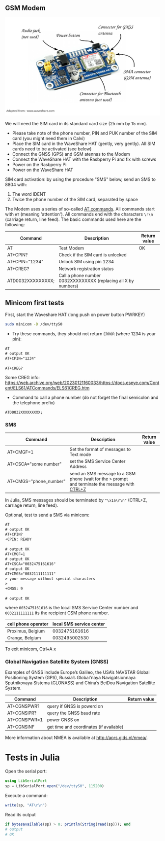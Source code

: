 ## GSM Modem


![raspberry-pi-4-labelled](img/gsm-gprs-gnss-hat-1_6.svg?)

We will need the SIM card in its standard card size (25 mm by 15 mm).

* Please take note of the phone number, PIN and PUK number of the SIM card (you might need them in Calvi)
* Place the SIM card in the WaveShare HAT (gently, very gently). All SIM cards need to be activated (see below)
* Connect the GNSS (GPS) and GSM atennas to the Modem
* Connect the WaveShare HAT with the Rasbperry Pi and fix with screws
* Power on the Rasbperry Pi
* Power on the WaveShare HAT

SIM card activation: by using the procedure "SMS" below, send an SMS to 8804 with:
1. The word IDENT
2. Twice the phone number of the SIM card, separated by space

The Modem uses a series of so-called [AT commands](https://en.wikipedia.org/wiki/Hayes_command_set).
All commands start with `AT` (meaning 'attention').
All commands end with the characters `\r\n` (carriage return, line feed). The basic commands used here are the following:


| Command  | Description  | Return value |
|---|---|---|
| AT  | Test Modem  |  OK |
| AT+CPIN? | Check if the SIM card is unlocked | |
| AT+CPIN="1234" | Unlook SIM using pin 1234 | |
| AT+CREG? | Network registration status | |
| ATD0032XXXXXXXXX; | Call a phone number 0032XXXXXXXXX (replacing all X by numbers) | |


## Minicom first tests

First, start the Waveshare HAT (long push on power button PWRKEY)

```bash
sudo minicom -D /dev/ttyS0
```

- Try these commands, they should not return `ERROR` (where 1234 is your pin):

```
AT
# output OK
AT+CPIN="1234"

AT+CREG?
```

Some CREG info: https://web.archive.org/web/20230121160033/https://docs.eseye.com/Content/ELS61/ATCommands/ELS61CREG.htm

- Command to call a phone number (do not forget the final semicolon and the telephone prefix)

```
ATD0032XXXXXXXXX;
```

### SMS


| Command  | Description  | Return value |
|---|---|---|
| AT+CMGF=1  | Set the format of messages to Text mode  |   |
| AT+CSCA="some number"  | set the SMS Service Center Address  |   |
| AT+CMGS="phone_number" | send an SMS message to a GSM phone  (wait for the > prompt and terminate the message with [CTRL+Z](https://en.wikipedia.org/wiki/Substitute_character) |   |

In Julia, SMS messages should be terminated by `"\x1a\r\n"` (CTRL+Z, carriage return, line feed).

Optional, test to send a SMS via minicom:

```
AT
# output OK
AT+CPIN?
+CPIN: READY

# output OK
AT+CMGF=1
# output OK
AT+CSCA="0032475161616"
# output OK
AT+CMGS="0032111111111"
> your message without special characters
>
+CMGS: 9

# output OK
```

where `0032475161616` is the local SMS Service Center number and `0032111111111` its the recipient CSM phone number.


| cell phone operator      | local SMS service center  |
|--------------|---|
| Proximus, Belgium  | 0032475161616 |
| Orange, Belgium  | 0032495002530 |


To exit minicom, Ctrl+A x

### Global Navigation Satellite System (GNSS)

Examples of GNSS include Europe’s Galileo, the USA’s NAVSTAR Global Positioning System (GPS), Russia’s Global'naya Navigatsionnaya Sputnikovaya Sistema (GLONASS) and China’s BeiDou Navigation Satellite System.

| Command      | Description  | Return value |
|--------------|---|---|
| AT+CGNSPWR?  | query if GNSS is powerd on | |
| AT+CGNSIPR?  | query the GNSS baud rate | |
| AT+CGNSPWR=1 | power GNSS  on | |
| AT+CGNSINF   | get time and coordinates (if available) | |

More information about NMEA is available at http://aprs.gids.nl/nmea/.


# Tests in Julia

Open the serial port:

``` julia
using LibSerialPort
sp = LibSerialPort.open("/dev/ttyS0", 115200)
```

Execute a command:
``` julia
write(sp, "AT\r\n")
```

Read its output
``` julia
if bytesavailable(sp) > 0; println(String(read(sp))); end
# output
# OK
```


